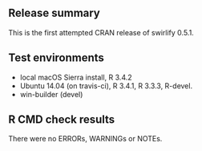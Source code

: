 ## Release summary

This is the first attempted CRAN release of swirlify 0.5.1.

## Test environments

* local macOS Sierra install, R 3.4.2
* Ubuntu 14.04 (on travis-ci), R 3.4.1, R 3.3.3, R-devel.
* win-builder (devel)

## R CMD check results

There were no ERRORs, WARNINGs or NOTEs.